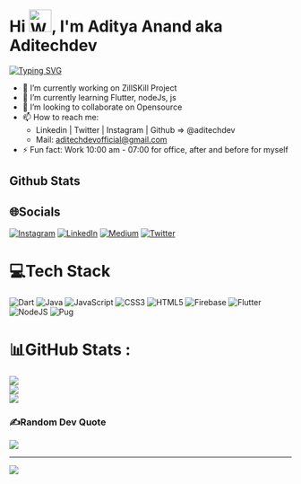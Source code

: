 <h1>Hi <img src="https://raw.githubusercontent.com/nixin72/nixin72/master/wave.gif" 
         alt="Waving hand animated gif"
         height=40"
         width="40" />, I'm Aditya Anand aka Aditechdev</h1>

[![Typing SVG](https://readme-typing-svg.herokuapp.com?size=50&duration=3500&center=true&width=1000&height=84&lines=Hello!+World;Mobile+Application+Developer;Emerging+Full+Stack+Developer;Always+Learning+Always+Evolving;Don't+Forget+To+Follow❤️)](https://git.io/typing-svg)

- 🔭 I’m currently working on ZillSKill Project
- 🌱 I’m currently learning Flutter, nodeJs, js
- 👯 I’m looking to collaborate on Opensource 
- 📫 How to reach me: 
  - Linkedin | Twitter | Instagram | Github => @aditechdev
  - Mail: aditechdevofficial@gmail.com
- ⚡ Fun fact: Work 10:00 am - 07:00 for office, after and before for myself
     

## Github Stats
<!--  Github Status  -->

<!-- ![Aditya Anand's GitHub stats](https://github-readme-stats.vercel.app/api?username=aditechdev&show_icons=true&theme=radical) -->

<!--  STREAK  -->
<!-- [![GitHub Streak](https://github-readme-streak-stats.herokuapp.com/?user=aditechdev&theme=dark)](https://git.io/streak-stats) -->
<!--  </br> -->

<!--   ## Let's be social
  <!--  Twitter -->
<!--   <p align="left"> <a href="https://twitter.com/aditechdev" target="_blank"><img src="https://img.shields.io/twitter/follow/aditechdev?logo=twitter&style=for-the-badge" alt="aditechdev" /></a> <a href="https://www.instagram.com/aditechdev/" target="_blank"> <img alt="Twitter URL" src="https://img.shields.io/twitter/url?color=crimson&label=Instagram%20%40aditechdev&logo=Instagram&style=for-the-badge&url=https%3A%2F%2Fwww.instagram.com%2Faditechdev"> </a> <a href="https://www.linkedin.com/in/aditechdev/" target="_blank"><img alt="Twitter URL" src="https://img.shields.io/twitter/url?color=blue&label=Linkedin%20%40aditechdev&logo=Linkedin&style=for-the-badge&url=https%3A%2F%2Fwww.linkedin.com%2Faditechdev"></a></p> --> 
         
         
 
<!-- 
<!-- Github  Profile View -->
<!-- ## Github 
  <p align="left"> <img src="https://komarev.com/ghpvc/?username=aditechdev&label=Profile%20views&color=0e75b6&style=flat" alt="aditechdev" /> <img alt="GitHub followers" src="https://img.shields.io/github/followers/aditechdev?logo=github&style=flat-square"/> </p>
-->
         
<!--
## New
# 💫About Me : -->

## 🌐Socials
[![Instagram](https://img.shields.io/badge/Instagram-%23E4405F.svg?logo=Instagram&logoColor=white)](https://instagram.com/aditechdev) [![LinkedIn](https://img.shields.io/badge/LinkedIn-%230077B5.svg?logo=linkedin&logoColor=white)](https://linkedin.com/in/aditechdev) [![Medium](https://img.shields.io/badge/Medium-12100E?logo=medium&logoColor=white)](https://medium.com/@aditechdev) [![Twitter](https://img.shields.io/badge/Twitter-%231DA1F2.svg?logo=Twitter&logoColor=white)](https://twitter.com/aditechdev) 

# 💻Tech Stack
![Dart](https://img.shields.io/badge/dart-%230175C2.svg?style=for-the-badge&logo=dart&logoColor=white) ![Java](https://img.shields.io/badge/java-%23ED8B00.svg?style=for-the-badge&logo=java&logoColor=white) ![JavaScript](https://img.shields.io/badge/javascript-%23323330.svg?style=for-the-badge&logo=javascript&logoColor=%23F7DF1E) ![CSS3](https://img.shields.io/badge/css3-%231572B6.svg?style=for-the-badge&logo=css3&logoColor=white) ![HTML5](https://img.shields.io/badge/html5-%23E34F26.svg?style=for-the-badge&logo=html5&logoColor=white) ![Firebase](https://img.shields.io/badge/firebase-%23039BE5.svg?style=for-the-badge&logo=firebase) ![Flutter](https://img.shields.io/badge/Flutter-%2302569B.svg?style=for-the-badge&logo=Flutter&logoColor=white) ![NodeJS](https://img.shields.io/badge/node.js-6DA55F?style=for-the-badge&logo=node.js&logoColor=white) ![Pug](https://img.shields.io/badge/Pug-FFF?style=for-the-badge&logo=pug&logoColor=A86454)
# 📊GitHub Stats :
![](https://github-readme-stats.vercel.app/api?username=aditechdev&theme=radical&hide_border=true&include_all_commits=false&count_private=true)<br/>
![](https://github-readme-streak-stats.herokuapp.com/?user=aditechdev&theme=radical&hide_border=true)<br/>
![](https://github-readme-stats.vercel.app/api/top-langs/?username=aditechdev&theme=radical&hide_border=true&include_all_commits=false&count_private=true&layout=compact)

### ✍️Random Dev Quote
![](https://quotes-github-readme.vercel.app/api?type=horizontal&theme=radical)

---
[![](https://visitcount.itsvg.in/api?id=aditechdev&icon=0&color=0)](https://visitcount.itsvg.in)

<!--   ## 💰You can help me by Donating
  [![BuyMeACoffee](https://img.shields.io/badge/Buy%20Me%20a%20Coffee-ffdd00?style=for-the-badge&logo=buy-me-a-coffee&logoColor=black)](https://buymeacoffee.com/aditechdev)  -->

  

